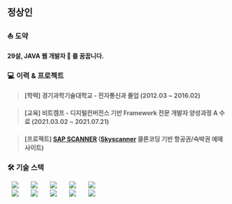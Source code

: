 ## 정상인

### ⛵ 도약
#### 29살, JAVA 웹 개발자 🌱 를 꿈꿉니다.

### 💻 이력 & 프로젝트
> #### [학력] 경기과학기술대학교 - 전자통신과 졸업 (2012.03 ~ 2016.02)

> #### [교육] 비트캠프 - 디지털컨버전스 기반 Framework 전문 개발자 양성과정 A 수료 (2021.03.02 ~ 2021.07.21)

> #### [프로젝트] [SAP SCANNER](https://#) ([Skyscanner](https://www.skyscanner.co.kr/) 클론코딩 기반 항공권/숙박권 예매 사이트)

### 🛠 기술 스택
<div>
<img src="https://img.shields.io/badge/Java-007396?style=flat-square&logo=Java&logoColor=white" style="height : auto; margin-left : 10px; margin-right : 10px;"/></a>&nbsp;
<img src="https://img.shields.io/badge/SpringFramework-6DB33F?style=flat-square&logo=Spring&logoColor=white" style="height : auto; margin-left : 10px; margin-right : 10px;"/></a>&nbsp;
<img src="https://img.shields.io/badge/Oracle-F80000?style=flat-square&logo=Oracle&logoColor=white" style="height : auto; margin-left : 10px; margin-right : 10px;"/></a>&nbsp;
<img src="https://img.shields.io/badge/MySQL-4479A1?style=flat-square&logo=MySQL&logoColor=white" style="height : auto; margin-left : 10px; margin-right : 10px;"/></a>&nbsp;
<img src="https://img.shields.io/badge/HTML5-E34F26?style=flat-square&logo=HTML5&logoColor=white" style="height : auto; margin-left : 10px; margin-right : 10px;"/></a>&nbsp;
<br><img src="https://img.shields.io/badge/CSS3-1572B6?style=flat-square&logo=CSS3&logoColor=white" style="height : auto; margin-left : 10px; margin-right : 10px;"/></a>&nbsp;
<img src="https://img.shields.io/badge/JavaScript-F7DF1E?style=flat-square&logo=JavaScript&logoColor=white" style="height : auto; margin-left : 10px; margin-right : 10px;"/></a>&nbsp;
<img src="https://img.shields.io/badge/jQuery-0769AD?style=flat-square&logo=jQuery&logoColor=white" style="height : auto; margin-left : 10px; margin-right : 10px;"/></a>&nbsp;
<img src="https://img.shields.io/badge/Bootstrap-7952B3?style=flat-square&logo=Bootstrap&logoColor=white" style="height : auto; margin-left : 10px; margin-right : 10px;"/></a>&nbsp;
<img src="https://img.shields.io/badge/Apache Tomcat-F8DC75?style=flat-square&logo=ApacheTomcat&logoColor=black" style="height : auto; margin-left : 10px; margin-right : 10px;"/>
</div>
